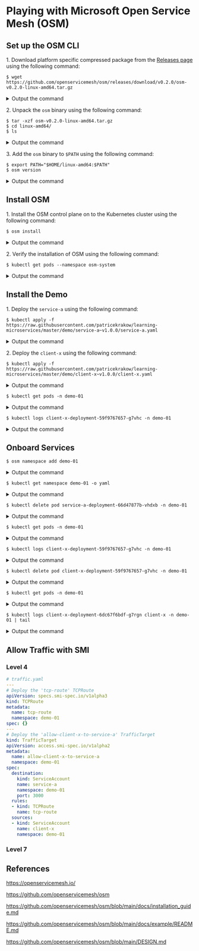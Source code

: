 # Playing with Microsoft Open Service Mesh (OSM)

## Set up the OSM CLI

1\. Download platform specific compressed package from the [Releases page](https://github.com/openservicemesh/osm/releases) using the following command:
```
$ wget https://github.com/openservicemesh/osm/releases/download/v0.2.0/osm-v0.2.0-linux-amd64.tar.gz
```
<details><summary>Output the command</summary>

```
--2020-08-10 09:02:52--  https://github.com/openservicemesh/osm/releases/download/v0.2.0/osm-v0.2.0-linux-amd64.tar.gz
Resolving github.com (github.com)... 192.30.255.112
Connecting to github.com (github.com)|192.30.255.112|:443... connected.
HTTP request sent, awaiting response... 302 Found
Location: https://github-production-release-asset-2e65be.s3.amazonaws.com/227895834/29304500-d81a-11ea-84b8-6a3aca3de7c6?X-Amz-Algorithm=AWS4-HMAC-SHA256&X-Amz-Credential=AKIAIWNJYAX4CSVEH53A%2F20200810%2Fus-east-1%2Fs3%2Faws4_request&X-Amz-Date=20200810T090252Z&X-Amz-Expires=300&X-Amz-Signature=20cf4d08211612ac8b45b9569a0a51d0ae125426f97280911d0f2b032e55fac6&X-Amz-SignedHeaders=host&actor_id=0&repo_id=227895834&response-content-disposition=attachment%3B%20filename%3Dosm-v0.2.0-linux-amd64.tar.gz&response-content-type=application%2Foctet-stream [following]
--2020-08-10 09:02:52--  https://github-production-release-asset-2e65be.s3.amazonaws.com/227895834/29304500-d81a-11ea-84b8-6a3aca3de7c6?X-Amz-Algorithm=AWS4-HMAC-SHA256&X-Amz-Credential=AKIAIWNJYAX4CSVEH53A%2F20200810%2Fus-east-1%2Fs3%2Faws4_request&X-Amz-Date=20200810T090252Z&X-Amz-Expires=300&X-Amz-Signature=20cf4d08211612ac8b45b9569a0a51d0ae125426f97280911d0f2b032e55fac6&X-Amz-SignedHeaders=host&actor_id=0&repo_id=227895834&response-content-disposition=attachment%3B%20filename%3Dosm-v0.2.0-linux-amd64.tar.gz&response-content-type=application%2Foctet-stream
Resolving github-production-release-asset-2e65be.s3.amazonaws.com (github-production-release-asset-2e65be.s3.amazonaws.com)... 52.216.227.176
Connecting to github-production-release-asset-2e65be.s3.amazonaws.com (github-production-release-asset-2e65be.s3.amazonaws.com)|52.216.227.176|:443... connected.
HTTP request sent, awaiting response... 200 OK
Length: 22553127 (22M) [application/octet-stream]
Saving to: ‘osm-v0.2.0-linux-amd64.tar.gz’

osm-v0.2.0-linux-amd64.tar.gz        100%[===================================================================>]  21.51M  20.7MB/s    in 1.0s

2020-08-10 09:02:54 (20.7 MB/s) - ‘osm-v0.2.0-linux-amd64.tar.gz’ saved [22553127/22553127]
```
</details>

2\. Unpack the `osm` binary using the following command:

```
$ tar -xzf osm-v0.2.0-linux-amd64.tar.gz
$ cd linux-amd64/
$ ls
```
<details><summary>Output the command</summary>

```
LICENSE  osm  README.md
```
</details>

3\. Add the `osm` binary to `$PATH` using the following command:
```
$ export PATH="$HOME/linux-amd64:$PATH"
$ osm version
```
<details><summary>Output the command</summary>

```
Version: v0.2.0; Commit: 3ec26b3; Date: 2020-08-06-19:19
```
</details>

## Install OSM

1\. Install the OSM control plane on to the Kubernetes cluster using the following command:
```
$ osm install
```
<details><summary>Output the command</summary>

```
OSM installed successfully in namespace [osm-system] with mesh name [osm]
```
</details>

2\. Verify the installation of OSM using the following command:
```
$ kubectl get pods --namespace osm-system
```
<details><summary>Output the command</summary>

```
NAME                              READY   STATUS    RESTARTS   AGE
osm-controller-57f9bdff7c-g8s2p   1/1     Running   0          5m31s
osm-grafana-775c79f77-vm9sh       1/1     Running   0          5m31s
osm-prometheus-d54f6f8b7-xnwhf    1/1     Running   0          5m31s
zipkin-5dbc54795f-8ngvk           1/1     Running   0          5m31s
```
</details>

## Install the Demo

1\. Deploy the `service-a` using the following command:
```
$ kubectl apply -f https://raw.githubusercontent.com/patricekrakow/learning-microservices/master/demo/service-a~v1.0.0/service-a.yaml
```
<details><summary>Output the command</summary>

```
...
```
</details>

2\. Deploy the `client-x` using the following command:
```
$ kubectl apply -f https://raw.githubusercontent.com/patricekrakow/learning-microservices/master/demo/client-x~v1.0.0/client-x.yaml
```
<details><summary>Output the command</summary>

```
...
```
</details>

```
$ kubectl get pods -n demo-01
```
<details><summary>Output the command</summary>

```
NAME                                   READY   STATUS    RESTARTS   AGE
client-x-deployment-59f9767657-g7vhc   1/1     Running   0          8m23s
service-a-deployment-66d47877b-vhdxb   1/1     Running   0          44m
```
</details>

```
$ kubectl logs client-x-deployment-59f9767657-g7vhc -n demo-01
```
<details><summary>Output the command</summary>

```
[INFO] Hello from get /path-01 | service-a (1.0.0) | service-a-deployment-66d47877b-vhdxb
[INFO] Hello from get /path-02 | service-a (1.0.0) | service-a-deployment-66d47877b-vhdxb
[INFO] Hello from get /path-01 | service-a (1.0.0) | service-a-deployment-66d47877b-vhdxb
[INFO] Hello from get /path-02 | service-a (1.0.0) | service-a-deployment-66d47877b-vhdxb
...
[INFO] Hello from get /path-01 | service-a (1.0.0) | service-a-deployment-66d47877b-vhdxb
[INFO] Hello from get /path-02 | service-a (1.0.0) | service-a-deployment-66d47877b-vhdxb
```
</details>

## Onboard Services

```
$ osm namespace add demo-01
```
<details><summary>Output the command</summary>

```
Namespace [demo-01] succesfully added to mesh [osm]
```
</details>

```
$ kubectl get namespace demo-01 -o yaml
```
<details><summary>Output the command</summary>

```
apiVersion: v1
kind: Namespace
metadata:
  annotations:
    kubectl.kubernetes.io/last-applied-configuration: |
      {"apiVersion":"v1","kind":"Namespace","metadata":{"annotations":{},"name":"demo-01"}}
  creationTimestamp: "2020-08-11T15:07:43Z"
  labels:
    openservicemesh.io/monitored-by: osm
  name: demo-01
  resourceVersion: "167551"
  selfLink: /api/v1/namespaces/demo-01
  uid: 2f360ec1-74fa-49b7-8bd3-72bb2145380e
spec:
  finalizers:
  - kubernetes
status:
  phase: Active
```
</details>

```
$ kubectl delete pod service-a-deployment-66d47877b-vhdxb -n demo-01
```
<details><summary>Output the command</summary>

```
pod "service-a-deployment-66d47877b-vhdxb" deleted
```
</details>

```
$ kubectl get pods -n demo-01
```
<details><summary>Output the command</summary>

```
NAME                                   READY   STATUS    RESTARTS   AGE
client-x-deployment-59f9767657-g7vhc   1/1     Running   0          12m
service-a-deployment-66d47877b-s7m2v   2/2     Running   0          17s
```
</details>

```
$ kubectl logs client-x-deployment-59f9767657-g7vhc -n demo-01
```
<details><summary>Output the command</summary>

```
[INFO] Hello from get /path-01 | service-a (1.0.0) | service-a-deployment-66d47877b-vhdxb
[INFO] Hello from get /path-02 | service-a (1.0.0) | service-a-deployment-66d47877b-vhdxb
[INFO] Hello from get /path-01 | service-a (1.0.0) | service-a-deployment-66d47877b-vhdxb
[INFO] Hello from get /path-02 | service-a (1.0.0) | service-a-deployment-66d47877b-vhdxb
...
[INFO] Hello from get /path-01 | service-a (1.0.0) | service-a-deployment-66d47877b-vhdxb
[INFO] Hello from get /path-02 | service-a (1.0.0) | service-a-deployment-66d47877b-vhdxb
[INFO]
[INFO]
...
[INFO]
```
</details>

```
$ kubectl delete pod client-x-deployment-59f9767657-g7vhc -n demo-01
```
<details><summary>Output the command</summary>

```
pod "client-x-deployment-59f9767657-g7vhc" deleted
```
</details>

```
$ kubectl get pods -n demo-01
```
<details><summary>Output the command</summary>

```
NAME                                    READY   STATUS    RESTARTS   AGE
client-x-deployment-6dc67f6bdf-g7rgn    2/2     Running   0          4s
service-a-deployment-5df87cc6bd-txknm   2/2     Running   0          49s
```
</details>

```
$ kubectl logs client-x-deployment-6dc67f6bdf-g7rgn client-x -n demo-01 | tail
```
<details><summary>Output the command</summary>

```
[INFO]
[INFO]
[INFO]
[INFO]
[INFO]
[INFO]
[INFO]
[INFO]
[INFO]
[INFO]
```
</details>

## Allow Traffic with SMI

### Level 4

```yaml
# traffic.yaml
---
# Deploy the 'tcp-route' TCPRoute
apiVersion: specs.smi-spec.io/v1alpha3
kind: TCPRoute
metadata:
  name: tcp-route
  namespace: demo-01
spec: {}
---
# Deploy the 'allow-client-x-to-service-a' TrafficTarget
kind: TrafficTarget
apiVersion: access.smi-spec.io/v1alpha2
metadata:
  name: allow-client-x-to-service-a
  namespace: demo-01
spec:
  destination:
    kind: ServiceAccount
    name: service-a
    namespace: demo-01
    port: 3000
  rules:
  - kind: TCPRoute
    name: tcp-route
  sources:
  - kind: ServiceAccount
    name: client-x
    namespace: demo-01
```

### Level 7

## References

<https://openservicemesh.io/>

<https://github.com/openservicemesh/osm>

<https://github.com/openservicemesh/osm/blob/main/docs/installation_guide.md>

<https://github.com/openservicemesh/osm/blob/main/docs/example/README.md>

<https://github.com/openservicemesh/osm/blob/main/DESIGN.md>


